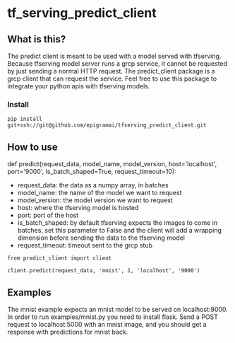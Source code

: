 # tf_serving_predict_client

## What is this?
The predict client is meant to be used with a model served with tfserving. Because tfserving model server runs a grcp service, it cannot
be requested by just sending a normal HTTP request. The predict_client package is a grcp client that can request the service.
Feel free to use this package to integrate your python apis with tfserving models.

### Install
`pip install git+ssh://git@github.com/epigramai/tfserving_predict_client.git`

## How to use
def predict(request_data, model_name, model_version, host='localhost', port='9000', is_batch_shaped=True, request_timeout=10):
 - request_data: the data as a numpy array, in batches
 - model_name: the name of the model we want to request
 - model_version: the model version we want to request
 - host: where the tfserving model is hosted
 - port: port of the host
 - is_batch_shaped: by default tfserving expects the images to come in batches, set this parameter to False and the client will add a wrapping dimension before sending the data to the tfserving model
 - request_timeout: timeout sent to the grcp stub
 
 `from predict_client import client`
 
 `client.predict(request_data, 'mnist', 1, 'localhost', '9000')`
 
## Examples
The mnist example expects an mnist model to be served on localhost:9000. In order to run examples/mnist.py you need to install flask.
Send a POST request to localhost:5000 with an mnist image, and you should get a response with predictions for mnist back.
 
